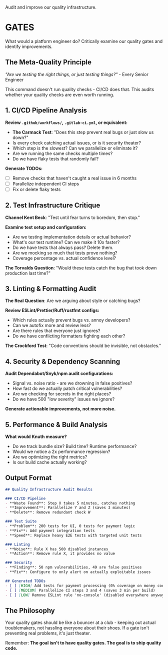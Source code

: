 Audit and improve our quality infrastructure.

# GATES

What would a platform engineer do? Critically examine our quality gates and identify improvements.

## The Meta-Quality Principle

*"Are we testing the right things, or just testing things?"* - Every Senior Engineer

This command doesn't run quality checks - CI/CD does that. This audits whether your quality checks are even worth running.

## 1. CI/CD Pipeline Analysis

**Review `.github/workflows/`, `.gitlab-ci.yml`, or equivalent:**

- **The Carmack Test**: "Does this step prevent real bugs or just slow us down?"
- Is every check catching actual issues, or is it security theater?
- Which step is the slowest? Can we parallelize or eliminate it?
- Are we running the same checks multiple times?
- Do we have flaky tests that randomly fail?

**Generate TODOs:**
- [ ] Remove checks that haven't caught a real issue in 6 months
- [ ] Parallelize independent CI steps
- [ ] Fix or delete flaky tests

## 2. Test Infrastructure Critique

**Channel Kent Beck**: "Test until fear turns to boredom, then stop."

**Examine test setup and configuration:**
- Are we testing implementation details or actual behavior?
- What's our test runtime? Can we make it 10x faster?
- Do we have tests that always pass? Delete them.
- Are we mocking so much that tests prove nothing?
- Coverage percentage vs. actual confidence level?

**The Torvalds Question**: "Would these tests catch the bug that took down production last time?"

## 3. Linting & Formatting Audit

**The Real Question**: Are we arguing about style or catching bugs?

**Review ESLint/Prettier/Ruff/rustfmt configs:**
- Which rules actually prevent bugs vs. annoy developers?
- Can we autofix more and review less?
- Are there rules that everyone just ignores?
- Do we have conflicting formatters fighting each other?

**The Crockford Test**: "Code conventions should be invisible, not obstacles."

## 4. Security & Dependency Scanning

**Audit Dependabot/Snyk/npm audit configurations:**
- Signal vs. noise ratio - are we drowning in false positives?
- How fast do we actually patch critical vulnerabilities?
- Are we checking for secrets in the right places?
- Do we have 500 "low severity" issues we ignore?

**Generate actionable improvements, not more noise.**

## 5. Performance & Build Analysis

**What would Knuth measure?**
- Do we track bundle size? Build time? Runtime performance?
- Would we notice a 2x performance regression?
- Are we optimizing the right metrics?
- Is our build cache actually working?

## Output Format

```markdown
## Quality Infrastructure Audit Results

### CI/CD Pipeline
- **Waste Found**: Step X takes 5 minutes, catches nothing
- **Improvement**: Parallelize Y and Z (saves 3 minutes)
- **Delete**: Remove redundant check W

### Test Suite
- **Problem**: 200 tests for UI, 0 tests for payment logic
- **Fix**: Add payment integration tests
- **Speed**: Replace heavy E2E tests with targeted unit tests

### Linting
- **Noise**: Rule X has 500 disabled instances
- **Action**: Remove rule X, it provides no value

### Security
- **Finding**: 50 npm vulnerabilities, 49 are false positives
- **Fix**: Configure to only alert on actually exploitable issues

## Generated TODOs
- [ ] [HIGH] Add tests for payment processing (0% coverage on money code)
- [ ] [MEDIUM] Parallelize CI steps 3 and 4 (saves 3 min per build)
- [ ] [LOW] Remove ESLint rule 'no-console' (disabled everywhere anyway)
```

## The Philosophy

Your quality gates should be like a bouncer at a club - keeping out actual troublemakers, not hassling everyone about their shoes. If a gate isn't preventing real problems, it's just theater.

Remember: **The goal isn't to have quality gates. The goal is to ship quality code.**